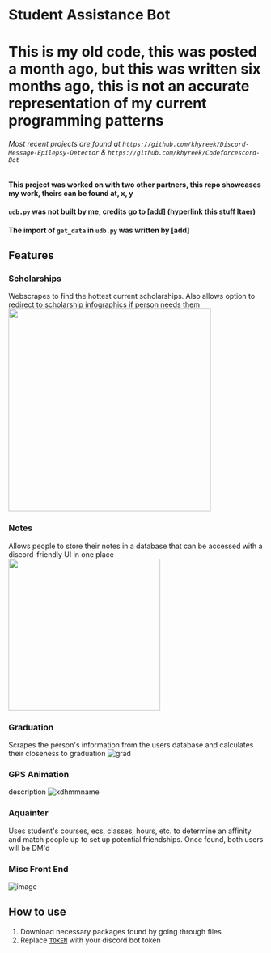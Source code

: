 # Student Assistance Bot

# This is my old code, this was posted a month ago, but this was written six months ago, this is not an accurate representation of my current programming patterns
###### Most recent projects are found at `https://github.com/khyreek/Discord-Message-Epilepsy-Detector` & `https://github.com/khyreek/Codeforcescord-Bot`

#### This project was worked on with two other partners, this repo showcases my work, theirs can be found at, x, y
#### `udb.py` was not built by me, credits go to [add] (hyperlink this stuff ltaer)
#### The import of `get_data` in `udb.py` was written by [add]

## Features
### Scholarships
Webscrapes to find the hottest current scholarships. Also allows option to redirect to scholarship infographics if person needs them
<img src="https://user-images.githubusercontent.com/69024184/153770914-6be2627c-9b5c-45ab-b809-9a5c4bb90779.png" width="400px">

### Notes
Allows people to store their notes in a database that can be accessed with a discord-friendly UI in one place<br>
<img src="https://user-images.githubusercontent.com/69024184/157091559-10a460d8-cbe0-4556-9d57-e40c89516fa1.png" width="300px" >

### Graduation
Scrapes the person's information from the users database and calculates their closeness to graduation
![grad](https://user-images.githubusercontent.com/69024184/153770936-ca73ddf5-7172-428b-938f-fcd4fa3ed511.png)

### GPS Animation
description
![xdhmmname](https://user-images.githubusercontent.com/69024184/153770948-433d5d86-9c5e-410f-ade6-1472b6e40810.gif)

### Aquainter
Uses student's courses, ecs, classes, hours, etc. to determine an affinity and match people up to set up potential friendships. Once found, both users will be DM'd

### Misc Front End
![image](https://user-images.githubusercontent.com/69024184/153771082-cfd3e337-7f25-4af0-a63c-c34cd7a931d8.png)

## How to use
1. Download necessary packages found by going through files
2. Replace [`TOKEN`](https://github.com/khyreek/Student-Assistance-Bot/blob/master/dbot.py#L1087) with your discord bot token
